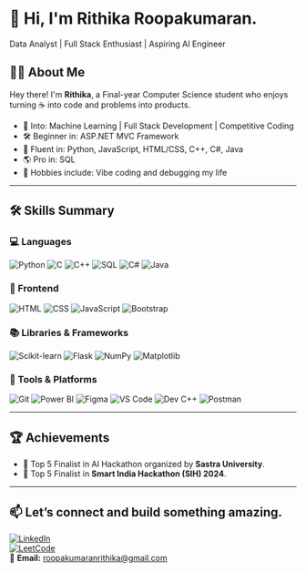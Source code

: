 # 👋 Hi, I'm Rithika Roopakumaran.

Data Analyst | Full Stack Enthusiast | Aspiring AI Engineer

## 👩‍💻 About Me

Hey there! I'm **Rithika**, a Final-year Computer Science student who enjoys turning ☕ into code and problems into products.  

- 🧠 Into: Machine Learning | Full Stack Development | Competitive Coding
- 🛠️ Beginner in: ASP.NET MVC Framework
- 💬 Fluent in: Python, JavaScript, HTML/CSS, C++, C#, Java
- 🌎 Pro in: SQL
- 🚀 Hobbies include: Vibe coding and debugging my life  



---

## 🛠️ Skills Summary

### 💻 Languages  
![Python](https://img.shields.io/badge/Python-3776AB?style=flat&logo=python&logoColor=white)
![C](https://img.shields.io/badge/C-00599C?style=flat&logo=c&logoColor=white)
![C++](https://img.shields.io/badge/C++-00599C?style=flat&logo=c%2B%2B&logoColor=white)
![SQL](https://img.shields.io/badge/SQL-4479A1?style=flat&logo=postgresql&logoColor=white)
![C#](https://img.shields.io/badge/C%23-239120?style=flat&logo=c-sharp&logoColor=white)
![Java](https://img.shields.io/badge/Java-ED8B00?style=flat&logo=java&logoColor=white)

### 🎨 Frontend  
![HTML](https://img.shields.io/badge/HTML5-E34F26?style=flat&logo=html5&logoColor=white)
![CSS](https://img.shields.io/badge/CSS3-1572B6?style=flat&logo=css3&logoColor=white)
![JavaScript](https://img.shields.io/badge/JavaScript-F7DF1E?style=flat&logo=javascript&logoColor=black)
![Bootstrap](https://img.shields.io/badge/Bootstrap-563D7C?style=flat&logo=bootstrap&logoColor=white)

### 📚 Libraries & Frameworks  
![Scikit-learn](https://img.shields.io/badge/Scikit--learn-F7931E?style=flat&logo=scikit-learn&logoColor=white)
![Flask](https://img.shields.io/badge/Flask-000000?style=flat&logo=flask&logoColor=white)
![NumPy](https://img.shields.io/badge/NumPy-013243?style=flat&logo=numpy&logoColor=white)
![Matplotlib](https://img.shields.io/badge/Matplotlib-11557C?style=flat&logo=matplotlib&logoColor=white)


### 🧰 Tools & Platforms  
![Git](https://img.shields.io/badge/Git-F05032?style=flat&logo=git&logoColor=white)
![Power BI](https://img.shields.io/badge/Power%20BI-F2C811?style=flat&logo=powerbi&logoColor=black)
![Figma](https://img.shields.io/badge/Figma-F24E1E?style=flat&logo=figma&logoColor=white)
![VS Code](https://img.shields.io/badge/VS%20Code-007ACC?style=flat&logo=visual-studio-code&logoColor=white)
![Dev C++](https://img.shields.io/badge/Dev--C++-blue?style=flat&logo=c%2B%2B&logoColor=white)
![Postman](https://img.shields.io/badge/Postman-FF6C37?style=flat&logo=postman&logoColor=white)

---

## 🏆 Achievements

- 🥇 Top 5 Finalist in AI Hackathon organized by **Sastra University**.
- 🏅 Top 5 Finalist in **Smart India Hackathon (SIH) 2024**.

---

## 📫 Let’s connect and build something amazing.


[![LinkedIn](https://img.shields.io/badge/LinkedIn-0A66C2?style=flat&logo=linkedin&logoColor=white)](https://www.linkedin.com/in/rithika-roopakumaran-235956212)  
[![LeetCode](https://img.shields.io/badge/LeetCode-FFA116?style=flat&logo=leetcode&logoColor=white)](https://leetcode.com/u/rrithika_201/)  
📧 **Email:** [roopakumaranrithika@gmail.com](mailto:roopakumaranrithika@gmail.com)
